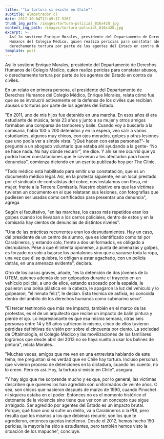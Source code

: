 ```yaml
---
title: '"La tortura sí existe en Chile"'
subtitle: elmostrador.cl
date: 2017-10-04T12:49:17.526Z
thumb_img_path: /images/tortura-policial_816x428.jpg
content_img_path: /images/tortura-policial_816x428.jpg
excerpt: >-
  Así lo sostiene Enrique Morales, presidente del Departamento de Derechos
  Humanos del Colegio Médico, quien realiza pericias para constatar abusos, o
  derechamente tortura por parte de los agentes del Estado en contra de civiles.
template: post
---
```

Así lo sostiene Enrique Morales, presidente del Departamento de Derechos Humanos del Colegio Médico, quien realiza pericias para constatar abusos, o derechamente tortura por parte de los agentes del Estado en contra de civiles.

En un relato en primera persona, el presidente del Departamento de Derechos Humanos del Colegio Médico, Enrique Morales, relata cómo fue que se se involucró activamente en la defensa de los civiles que recibían abusos o torturas por parte de los agentes del Estado.

"En 2011, uno de mis hijos fue detenido en una marcha. En esos años él era estudiante de música, tenía 23 años y junto a su mujer y otros amigos formaban una comparsa de tambores y baile. Cuando voy a buscarlo a la comisaría, había 100 o 200 detenidos y en la espera, veo salir a varios estudiantes, algunos muy chicos, con ojos morados, golpes y otras lesiones que uno podía ver a simple vista. “¿Qué hacen con estas personas?”- le pregunté a un abogado voluntario que estaba ahí ayudando a la gente- “No se hace nada. No hay dónde recurrir”, me dice. Y ahí se me ocurrió que yo podría hacer constataciones que le sirvieran a los afectados para hacer denuncias", comienza diciendo en un escrito publicado hoy por The Clinic.

"Todo médico está habilitado para emitir una constatación, que es un documento médico legal. Así, en la protesta siguiente, en un local prestado por el sindicato de contratistas del cobre, nos instalamos con Rosa, mi mujer, frente a la Tercera Comisaría. Nuestro objetivo era que las víctimas tuvieran un documento en el que relataran sus lesiones, con fotografías que pudiesen ser usadas como certificados para presentar una denuncia", agrega.

Según el facultativo, "en las marchas, los casos más repetidos eran los golpes cuando los llevaban a los carros policiales, dentro de estos y en la comisaría hay cientos de denuncias de distintos niveles".

"Una de las prácticas recurrentes eran los desnudamientos. Hay un caso, del presidente de un centro de alumno, que es identificado como tal por Carabineros, y estando solo, frente a dos uniformados, es obligado a desnudarse. Pese a que él intenta oponerse, a punta de amenazas y golpes, es forzado no solo a bajarse los pantalones sino que a sacarse toda la ropa, una vez que él se quiebra, lo obligan a estar agachado, con un policía detrás, en una amenaza evidente", declara.

Otro de los casos graves, añade, "es la detención de dos jóvenes de la UTEM, quienes además de ser golpeados durante el trayecto en un vehículo policial, a uno de ellos, estando esposado por la espalda, le pusieron una bolsa plástica en la cabeza, le apagaron la luz del vehículo y lo golpearon, “el minuto feliz”, le decían. Esta técnica de asfixia, es conocida dentro del ámbito de los derechos humanos como submarino seco".

"El tercer testimonio que más me impactó, también en el marco de las protestas, es el de un arquitecto que recibe un impacto de balín pintura y pierde el ojo. Lo impresionante es que esa misma semana, otras seis personas entre 14 y 56 años sufrieron lo mismo, cinco de ellos tuvieron pérdidas definitivas de visión por sobre el cincuenta por ciento. La sociedad de Oftalmología, el Colegio Médico y las movilizaciones de los familiares logramos que desde abril del 2013 no se haya vuelto a usar los balines de pintura", relata Morales.

"Muchas veces, amigos que me ven en una entrevista hablando de este tema, me preguntan si es verdad que en Chile hay tortura. Incluso personas que vivieron proceso de detenciones en la dictadura, cuando les cuento, no lo creen. Pero es así. Hoy, la tortura sí existe en Chile", asegura.

"Y hay algo que me sorprende mucho y es que, por lo general, las víctimas describen que quienes los han agredido son uniformados de veinte años. O sea, son chicos que nacieron después de marzo de 1990, cuando Pinochet ni siquiera estaba en el poder. Entonces no es el momento histórico el detonante de la violencia sino tiene que ver con un concepto que sigue arraigado. Ser agredido por agentes del Estado es un impacto brutal. Porque, qué hace uno si sufre un delito, va a Carabineros o la PDI, pero resulta que los mismos a los que debieras recurrir, son los que te agredieron, entonces quedas indefenso. Desde el 2012, hemos hecho 150 pericias, la mayoría ha sido a estudiantes, pero también hemos visto la situación de los mapuche", concluye.
